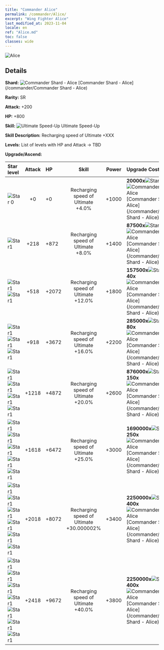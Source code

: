 ```yaml
---
title: "Commander Alice"
permalink: /commander/Alice/
excerpt: "Wing Fighter Alice"
last_modified_at: 2023-11-04
locale: en
ref: "Alice.md"
toc: false
classes: wide
---
```



 ![Alice](/images/commander/actor_debris_3.png)

## Details

 **Shard:** ![Commander Shard - Alice](/images/commander/actor_debris_3_zbsx_img11.png) [Commander Shard - Alice](/commander/Commander Shard - Alice) 

 **Rarity:** SR 

 **Attack:** +200

 **HP:** +800

 **Skill:** ![Ultimate Speed-Up](/images/commander/actor_skill_01_p.png) Ultimate Speed-Up

 **Skill Description:**  Recharging speed of Ultimate +XXX

 **Levels:**  List of levels with HP and Attack -> TBD

 **Upgrade/Ascend:**  

  |  Star level | Attack | HP |  Skill | Power | Upgrade Costs |
  |:------|:----:|:------|:-------:|:---------:|:--------------|
  | ![Star 0](/images/s0.png)  | +0  | +0  | Recharging speed of Ultimate +4.0%  | +1000  | **20000x**![Stars](/images/item/Stars_p.png)[Stars](/item/Stars_2/), **10x**![Commander Shard - Alice](/images/commander/actor_debris_3_zbsx_img11.png)[Commander Shard - Alice](/commander/Commander Shard - Alice) |
  | ![Star1](/images/s1.png)  | +218  | +872  | Recharging speed of Ultimate +8.0%  | +1400  | **87500x**![Stars](/images/item/Stars_p.png)[Stars](/item/Stars_2/), **20x**![Commander Shard - Alice](/images/commander/actor_debris_3_zbsx_img11.png)[Commander Shard - Alice](/commander/Commander Shard - Alice) |
  | ![Star1](/images/s1.png)![Star1](/images/s1.png)  | +518  | +2072  | Recharging speed of Ultimate +12.0%  | +1800  | **157500x**![Stars](/images/item/Stars_p.png)[Stars](/item/Stars_2/), **40x**![Commander Shard - Alice](/images/commander/actor_debris_3_zbsx_img11.png)[Commander Shard - Alice](/commander/Commander Shard - Alice) |
  | ![Star1](/images/s1.png)![Star1](/images/s1.png)![Star1](/images/s1.png)  | +918  | +3672  | Recharging speed of Ultimate +16.0%  | +2200  | **285000x**![Stars](/images/item/Stars_p.png)[Stars](/item/Stars_2/), **80x**![Commander Shard - Alice](/images/commander/actor_debris_3_zbsx_img11.png)[Commander Shard - Alice](/commander/Commander Shard - Alice) |
  | ![Star1](/images/s1.png)![Star1](/images/s1.png)![Star1](/images/s1.png)![Star1](/images/s1.png)  | +1218  | +4872  | Recharging speed of Ultimate +20.0%  | +2600  | **876000x**![Stars](/images/item/Stars_p.png)[Stars](/item/Stars_2/), **150x**![Commander Shard - Alice](/images/commander/actor_debris_3_zbsx_img11.png)[Commander Shard - Alice](/commander/Commander Shard - Alice) |
  | ![Star1](/images/s1.png)![Star1](/images/s1.png)![Star1](/images/s1.png)![Star1](/images/s1.png)![Star1](/images/s1.png)  | +1618  | +6472  | Recharging speed of Ultimate +25.0%  | +3000  | **1690000x**![Stars](/images/item/Stars_p.png)[Stars](/item/Stars_2/), **250x**![Commander Shard - Alice](/images/commander/actor_debris_3_zbsx_img11.png)[Commander Shard - Alice](/commander/Commander Shard - Alice) |
  | ![Star1](/images/s1.png)![Star1](/images/s1.png)![Star1](/images/s1.png)![Star1](/images/s1.png)![Star1](/images/s1.png)![Star1](/images/s1.png)  | +2018  | +8072  | Recharging speed of Ultimate +30.000002%  | +3400  | **2250000x**![Stars](/images/item/Stars_p.png)[Stars](/item/Stars_2/), **400x**![Commander Shard - Alice](/images/commander/actor_debris_3_zbsx_img11.png)[Commander Shard - Alice](/commander/Commander Shard - Alice) |
  | ![Star1](/images/s1.png)![Star1](/images/s1.png)![Star1](/images/s1.png)![Star1](/images/s1.png)![Star1](/images/s1.png)![Star1](/images/s1.png)![Star1](/images/s1.png)  | +2418  | +9672  | Recharging speed of Ultimate +40.0%  | +3800  | **2250000x**![Stars](/images/item/Stars_p.png)[Stars](/item/Stars_2/), **400x**![Commander Shard - Alice](/images/commander/actor_debris_3_zbsx_img11.png)[Commander Shard - Alice](/commander/Commander Shard - Alice) |

